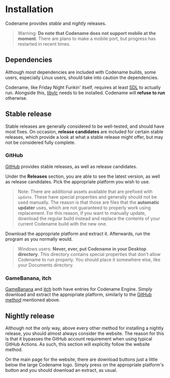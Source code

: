 # Installation

Codename provides *stable* and *nightly* releases.

> Warning:
> **Do note that Codename does not support mobile at the moment**.
> There are plans to make a mobile port, but progress has restarted in recent
> times.

## Dependencies

Although most dependencies are included with Codename builds, some users,
especially Linux users, should take into caution the dependencies.

Codename, like Friday Night Funkin' itself, requires at least
[SDL](https://www.libsdl.org/index.php) to actually run. Alongside this,
[libvlc](https://www.videolan.org/vlc/libvlc.html) needs to be installed.
Codename will **refuse to run** otherwise.

## Stable release

Stable releases are generally considered to be well-tested, and should have
most fixes. On occasion, **release candidates** are included for certain
stable releases, which provide a look at what a stable release might offer,
but may not be considered fully complete.

### GitHub

[GitHub](https://github.com/CodenameCrew/CodenameEngine/) provides stable
releases, as well as release candidates.

Under the **Releases** section, you are able to see the latest version, as
well as release candidates. Pick the appropriate platform you wish to use.

> Note:
> There are additional assets available that are
> prefixed with `update`. These have special properties and generally
> should not be used manually. The reason is that those are files that the
> **automatic updater** uses, which are not guaranteed to properly work using
> replacement. For this reason, if you want to manually update, download
> the regular build instead and replace the contents of your current Codename
> build with the new one.

Download the appropriate platform and extract it. Afterwards, run the program
as you normally would.

> Windows users: **Never, ever, put Codename in your Desktop directory**. This
> directory contains special properties that don't allow Codename to run
> properly. You should place it somewhere else, like your Documents directory.

### GameBanana, itch

[GameBanana](https://gamebanana.com/mods/598553) and
[itch](https://nex-isdumb.itch.io/codename-engine) both have entries for
Codename Engine. Simply download and extract the appropriate platform,
similarly to the [GitHub method](#GitHub) mentioned above.

## Nightly release

Although not the only way, above every other method for installing a nightly
release, you should almost always consider the website. The reason for this is
that it bypasses the GitHub account requirement when using typical GitHub
Actions. As such, this section will explicitly follow the website method.

On the main page for the website, there are download buttons just a little
below the large Codename logo. Simply press on the appropriate platform's
button and you should download an extract, as usual.
